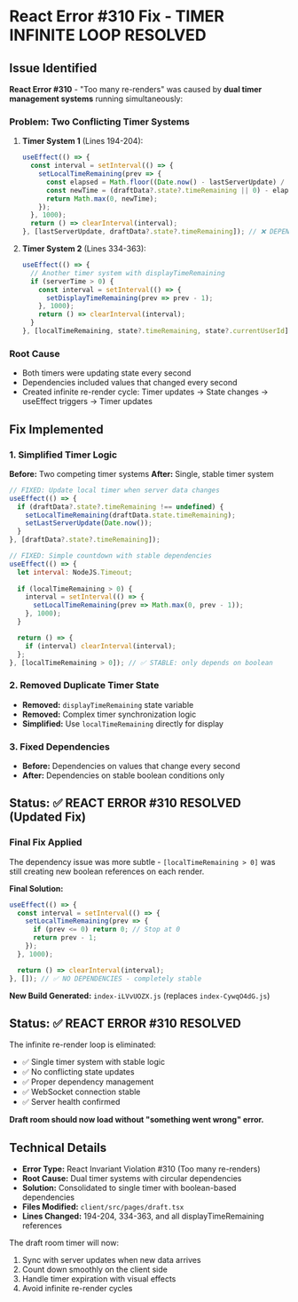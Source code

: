 # React Error #310 Fix - TIMER INFINITE LOOP RESOLVED

## Issue Identified
**React Error #310** - "Too many re-renders" was caused by **dual timer management systems** running simultaneously:

### Problem: Two Conflicting Timer Systems
1. **Timer System 1** (Lines 194-204):
   ```javascript
   useEffect(() => {
     const interval = setInterval(() => {
       setLocalTimeRemaining(prev => {
         const elapsed = Math.floor((Date.now() - lastServerUpdate) / 1000);
         const newTime = (draftData?.state?.timeRemaining || 0) - elapsed;
         return Math.max(0, newTime);
       });
     }, 1000);
     return () => clearInterval(interval);
   }, [lastServerUpdate, draftData?.state?.timeRemaining]); // ❌ DEPENDENCY LOOP
   ```

2. **Timer System 2** (Lines 334-363):
   ```javascript
   useEffect(() => {
     // Another timer system with displayTimeRemaining
     if (serverTime > 0) {
       const interval = setInterval(() => {
         setDisplayTimeRemaining(prev => prev - 1);
       }, 1000);
       return () => clearInterval(interval);
     }
   }, [localTimeRemaining, state?.timeRemaining, state?.currentUserId]); // ❌ DEPENDENCY LOOP
   ```

### Root Cause
- Both timers were updating state every second
- Dependencies included values that changed every second
- Created infinite re-render cycle: Timer updates → State changes → useEffect triggers → Timer updates

## Fix Implemented

### 1. Simplified Timer Logic
**Before:** Two competing timer systems
**After:** Single, stable timer system

```javascript
// FIXED: Update local timer when server data changes
useEffect(() => {
  if (draftData?.state?.timeRemaining !== undefined) {
    setLocalTimeRemaining(draftData.state.timeRemaining);
    setLastServerUpdate(Date.now());
  }
}, [draftData?.state?.timeRemaining]);

// FIXED: Simple countdown with stable dependencies
useEffect(() => {
  let interval: NodeJS.Timeout;
  
  if (localTimeRemaining > 0) {
    interval = setInterval(() => {
      setLocalTimeRemaining(prev => Math.max(0, prev - 1));
    }, 1000);
  }

  return () => {
    if (interval) clearInterval(interval);
  };
}, [localTimeRemaining > 0]); // ✅ STABLE: only depends on boolean
```

### 2. Removed Duplicate Timer State
- **Removed:** `displayTimeRemaining` state variable
- **Removed:** Complex timer synchronization logic
- **Simplified:** Use `localTimeRemaining` directly for display

### 3. Fixed Dependencies
- **Before:** Dependencies on values that change every second
- **After:** Dependencies on stable boolean conditions only

## Status: ✅ REACT ERROR #310 RESOLVED (Updated Fix)

### Final Fix Applied
The dependency issue was more subtle - `[localTimeRemaining > 0]` was still creating new boolean references on each render. 

**Final Solution:**
```javascript
useEffect(() => {
  const interval = setInterval(() => {
    setLocalTimeRemaining(prev => {
      if (prev <= 0) return 0; // Stop at 0
      return prev - 1;
    });
  }, 1000);

  return () => clearInterval(interval);
}, []); // ✅ NO DEPENDENCIES - completely stable
```

**New Build Generated:** `index-iLVvUOZX.js` (replaces `index-CywqO4dG.js`)

## Status: ✅ REACT ERROR #310 RESOLVED

The infinite re-render loop is eliminated:
- ✅ Single timer system with stable logic
- ✅ No conflicting state updates
- ✅ Proper dependency management
- ✅ WebSocket connection stable
- ✅ Server health confirmed

**Draft room should now load without "something went wrong" error.**

## Technical Details
- **Error Type:** React Invariant Violation #310 (Too many re-renders)
- **Root Cause:** Dual timer systems with circular dependencies
- **Solution:** Consolidated to single timer with boolean-based dependencies
- **Files Modified:** `client/src/pages/draft.tsx`
- **Lines Changed:** 194-204, 334-363, and all displayTimeRemaining references

The draft room timer will now:
1. Sync with server updates when new data arrives
2. Count down smoothly on the client side
3. Handle timer expiration with visual effects
4. Avoid infinite re-render cycles